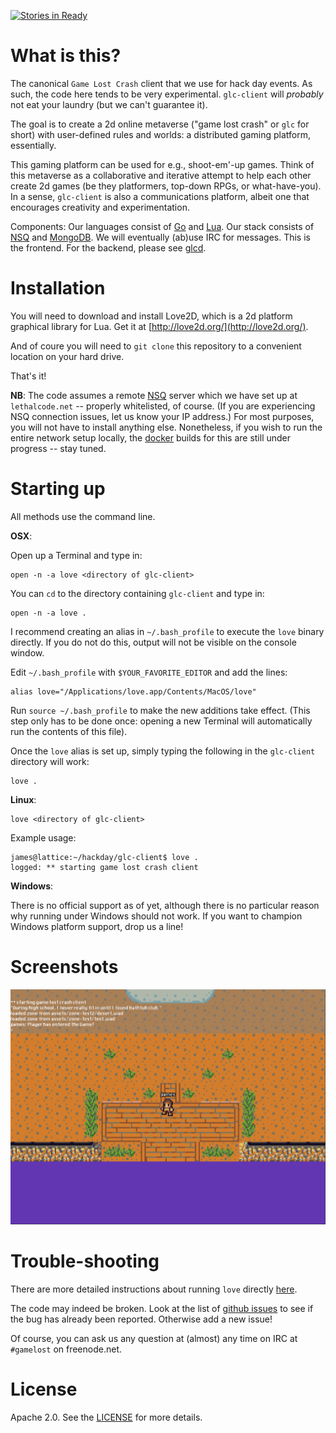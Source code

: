 [![Stories in Ready](https://badge.waffle.io/gamelost/glc-client.png?label=ready&title=Ready)](https://waffle.io/gamelost/glc-client)

What is this?
=============

The canonical `Game Lost Crash` client that we use for hack day events. As such, the code here tends to be very experimental. `glc-client` will *probably* not eat your laundry (but we can't guarantee it).

The goal is to create a 2d online metaverse ("game lost crash" or `glc` for short) with user-defined rules and worlds: a distributed gaming platform, essentially.

This gaming platform can be used for e.g., shoot-em'-up games. Think of this metaverse as a collaborative and iterative attempt to help each other create 2d games (be they platformers, top-down RPGs, or what-have-you). In a sense, `glc-client` is also a communications platform, albeit one that encourages creativity and experimentation.

Components: Our languages consist of [Go](http://golang.org/) and [Lua](http://www.lua.org/). Our stack consists of [NSQ](https://github.com/bitly/nsq) and [MongoDB](http://www.mongodb.org/). We will eventually (ab)use IRC for messages. This is the frontend. For the backend, please see [glcd](https://github.com/gamelost/glcd).

Installation
============

You will need to download and install Love2D, which is a 2d platform graphical library for Lua. Get it at [http://love2d.org/](http://love2d.org/).

And of coure you will need to `git clone` this repository to a convenient location on your hard drive.

That's it!

__NB__: The code assumes a remote [NSQ](https://github.com/bitly/nsq) server which we have set up at `lethalcode.net` -- properly whitelisted, of course. (If you are experiencing NSQ connection issues, let us know your IP address.) For most purposes, you will not have to install anything else. Nonetheless, if you wish to run the entire network setup locally, the [docker](https://www.docker.com/) builds for this are still under progress -- stay tuned.

Starting up
===========

All methods use the command line.

__OSX__:

Open up a Terminal and type in:

	open -n -a love <directory of glc-client>

You can `cd` to the directory containing `glc-client` and type in:

	open -n -a love .

I recommend creating an alias in `~/.bash_profile` to execute the `love` binary directly. If you do not do this, output will not be visible on the console window.

Edit `~/.bash_profile` with `$YOUR_FAVORITE_EDITOR` and add the lines:

	alias love="/Applications/love.app/Contents/MacOS/love"

Run `source ~/.bash_profile` to make the new additions take effect. (This step only has to be done once: opening a new Terminal will automatically run the contents of this file).

Once the `love` alias is set up, simply typing the following in the `glc-client` directory will work:

	love .

__Linux__:

	love <directory of glc-client>

Example usage:

	james@lattice:~/hackday/glc-client$ love .
	logged:	** starting game lost crash client

__Windows__:

There is no official support as of yet, although there is no particular reason why running under Windows should not work. If you want to champion Windows platform support, drop us a line!

Screenshots
===========

![obligatory screenshot](assets/screenshots/screenshot-1.png)

Trouble-shooting
================

There are more detailed instructions about running `love` directly [here](http://love2d.org/wiki/Getting_Started).

The code may indeed be broken. Look at the list of [github issues](https://github.com/gamelost/glc-client/issues) to see if the bug has already been reported. Otherwise add a new issue!

Of course, you can ask us any question at (almost) any time on IRC at `#gamelost` on freenode.net.

License
=======

Apache 2.0. See the [LICENSE](LICENSE) for more details.